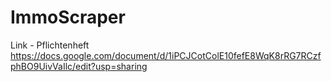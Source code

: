 # ImmoScraper

Link - Pflichtenheft https://docs.google.com/document/d/1iPCJCotColE10fefE8WqK8rRG7RCzfphBO9UivVaIlc/edit?usp=sharing